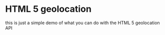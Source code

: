 HTML 5 geolocation
===============
this is just a simple demo of what you can do with the HTML 5 geolocation API
